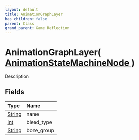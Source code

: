 ```yaml
---
layout: default
title: AnimationGraphLayer
has_children: false
parent: Class
grand_parent: Game Reflection
---
```

# AnimationGraphLayer( [ AnimationStateMachineNode ](/docs/game-reflection/classes/animation_state_machine_node) )
Description 

## Fields

| Type | Name |
|:-------------|:--------------|
| [String](/docs/game-reflection/components/string) | name |
| [int](/docs/game-reflection/enums/int) | blend_type |
| [String](/docs/game-reflection/components/string) | bone_group |

